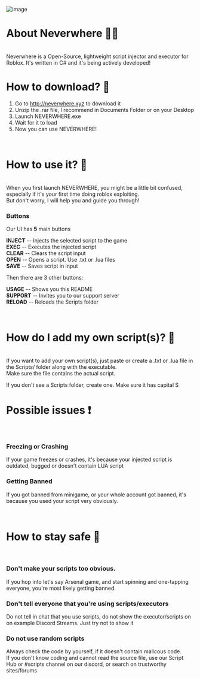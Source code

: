 ![image](https://user-images.githubusercontent.com/76164598/164978039-8194918e-7634-4824-a40a-058b2c9ebbe7.png)


# About Neverwhere 👩‍💻
<br>
Neverwhere is a Open-Source, lightweight script injector and executor for Roblox. It's written in C# and it's being actively developed!
<br>

# How to download? 📩

1. Go to http://neverwhere.xyz to download it <br>
2. Unzip the .rar file, I recommend in Documents Folder or on your Desktop <br>
3. Launch NEVERWHERE.exe <br>
4. Wait for it to load <br>
5. Now you can use NEVERWHERE! <br>

<br>

# How to use it?  🚀
<br>
When you first launch NEVERWHERE, you might be a little bit confused, especially if it's your first time doing roblox exploiting.
<br> But don't worry, I will help you and guide you through!

### Buttons
Our UI has **5** main buttons<br>

**INJECT** -- Injects the selected script to the game<br>
**EXEC** -- Executes the injected script<br>
**CLEAR** -- Clears the script input<br>
**OPEN** -- Opens a script. Use .txt or .lua files<br>
**SAVE** -- Saves script in input
<br>

Then there are 3 other buttons:<br>

**USAGE** -- Shows you this README<br>
**SUPPORT** -- Invites you to our support server<br>
**RELOAD** -- Reloads the Scripts folder<br>

<br>

# How do I add my own script(s)? 📄
<br>
If you want to add your own script(s), just paste or create a .txt or .lua file in the Scripts/ folder along with the executable. <br>
Make sure the file contains the actual script.
<br>

If you don't see a Scripts folder, create one. Make sure it has capital S

# Possible issues ❗
<br>

### Freezing or Crashing

If your game freezes or crashes, it's because your injected script is outdated, bugged or doesn't contain LUA script <br>

### Getting Banned

If you got banned from minigame, or your whole account got banned, it's because you used your script very obviously. <br>

<br>

# How to stay safe 🌌

<br>

### Don't make your scripts too obvious. <br>
If you hop into let's say Arsenal game, and start spinning and one-tapping everyone, you're most likely getting banned.
<br>
### Don't tell everyone that you're using scripts/executors <br>
Do not tell in chat that you use scripts, do not show the executor/scripts on on example Discord Streams. Just try not to show it <br>
### Do not use random scripts <br>
Always check the code by yourself, if it doesn't contain malicous code. <br>
If you don't know coding and cannot read the source file, use our Script Hub or #scripts channel on our discord, or search on trustworthy sites/forums <br>
